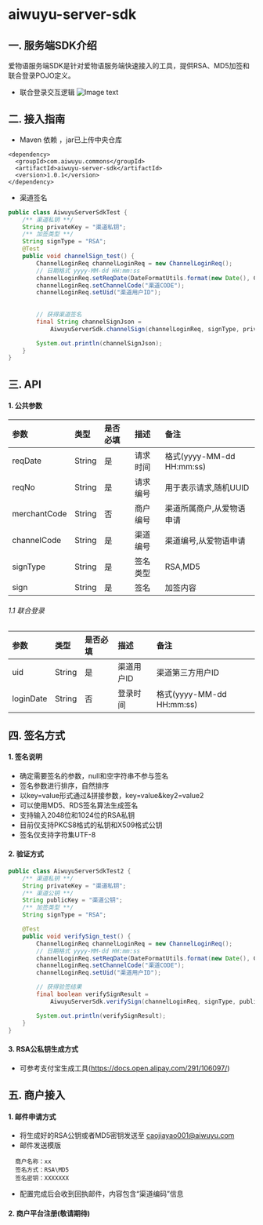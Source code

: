 # aiwuyu-server-sdk
## 一. 服务端SDK介绍
爱物语服务端SDK是针对爱物语服务端快速接入的工具，提供RSA、MD5加签和联合登录POJO定义。

* 联合登录交互逻辑
![Image text](http://aiwuyu-cms-prd.oss-cn-hangzhou.aliyuncs.com/Pic/sdk-doc/union_login.png)

## 二. 接入指南
* Maven 依赖 ，jar已上传中央仓库
```
<dependency>
  <groupId>com.aiwuyu.commons</groupId>
  <artifactId>aiwuyu-server-sdk</artifactId>
  <version>1.0.1</version>
</dependency>
```
* 渠道签名
```java
public class AiwuyuServerSdkTest {
    /** 渠道私钥 **/
    String privateKey = "渠道私钥";
    /** 加签类型 **/
    String signType = "RSA";
    @Test
    public void channelSign_test() {
        ChannelLoginReq channelLoginReq = new ChannelLoginReq();
        // 日期格式 yyyy-MM-dd HH:mm:ss
        channelLoginReq.setReqDate(DateFormatUtils.format(new Date(), Constants.SHARE_DEFAULT_FORMAT));
        channelLoginReq.setChannelCode("渠道CODE");
        channelLoginReq.setUid("渠道用户ID");
        
        
        // 获得渠道签名
        final String channelSignJson =
            AiwuyuServerSdk.channelSign(channelLoginReq, signType, privateKey, StandardCharsets.UTF_8);

        System.out.println(channelSignJson);
    }
}
```


## 三.  API
#### 1. 公共参数
参数		|类型|是否必填|描述											|备注
:--		|:-- |:--|:--										|:--
reqDate|String|是	|请求时间	|格式(yyyy-MM-dd HH:mm:ss)
reqNo|String|是	|请求编号	|用于表示请求,随机UUID
merchantCode|String|否	|商户编号	|渠道所属商户,从爱物语申请
channelCode|String|是	|渠道编号	|渠道编号,从爱物语申请
signType|String|是	|签名类型	|RSA,MD5
sign|String|是	|签名	|加签内容

###### 1.1 联合登录
参数		|类型|是否必填|描述											|备注
:--		|:-- |:--|:--										|:--
uid|String|是	|渠道用户ID	|渠道第三方用户ID
loginDate|String|否	|登录时间	|格式(yyyy-MM-dd HH:mm:ss)

## 四.  签名方式
#### 1. 签名说明
* 确定需要签名的参数，null和空字符串不参与签名
* 签名参数进行排序，自然排序
* 以key=value形式通过&拼接参数，key=value&key2=value2
* 可以使用MD5、RDS签名算法生成签名
* 支持输入2048位和1024位的RSA私钥
* 目前仅支持PKCS8格式的私钥和X509格式公钥
* 签名仅支持字符集UTF-8

#### 2. 验证方式
```java
public class AiwuyuServerSdkTest2 {
    /** 渠道私钥 **/
    String privateKey = "渠道私钥";
    /** 渠道公钥 **/
    String publicKey = "渠道公钥";
    /** 加签类型 **/
    String signType = "RSA";

    @Test
    public void verifySign_test() {
        ChannelLoginReq channelLoginReq = new ChannelLoginReq();
        // 日期格式 yyyy-MM-dd HH:mm:ss
        channelLoginReq.setReqDate(DateFormatUtils.format(new Date(), Constants.SHARE_DEFAULT_FORMAT));
        channelLoginReq.setChannelCode("渠道CODE");
        channelLoginReq.setUid("渠道用户ID");

        // 获得验签结果
        final boolean verifySignResult =
            AiwuyuServerSdk.verifySign(channelLoginReq, signType, publicKey, StandardCharsets.UTF_8);

        System.out.println(verifySignResult);
    }
}
```
#### 3. RSA公私钥生成方式
* 可参考支付宝生成工具(https://docs.open.alipay.com/291/106097/)

## 五.  商户接入
#### 1. 邮件申请方式
* 将生成好的RSA公钥或者MD5密钥发送至 caojiayao001@aiwuyu.com
* 邮件发送模版
```
  商户名称：xx
  签名方式：RSA\MD5
  签名密钥：XXXXXXX
```
* 配置完成后会收到回执邮件，内容包含“渠道编码”信息
#### 2. 商户平台注册(敬请期待)
